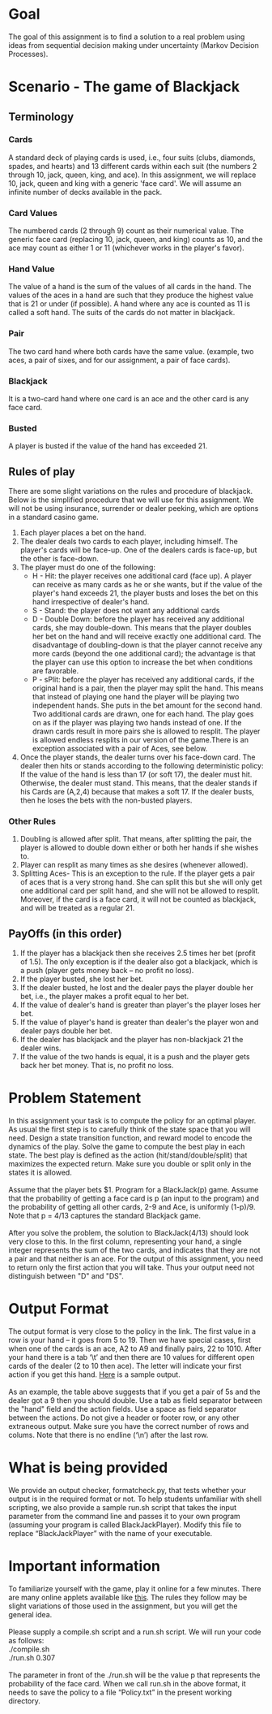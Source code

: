 # Goal
The goal of this assignment is to find a solution to a real problem using ideas from sequential decision making under uncertainty (Markov Decision Processes).

# Scenario - The game of Blackjack

## Terminology

### Cards
A standard deck of playing cards is used, i.e., four suits (clubs, diamonds, spades, and hearts) and 13 different cards within each suit (the numbers 2 through 10, jack, queen, king, and ace). In this assignment, we will replace 10, jack, queen and king with a generic 'face card'. We will assume an infinite number of decks available in the pack.
### Card Values
The numbered cards (2 through 9) count as their numerical value. The generic face card (replacing 10, jack, queen, and king) counts as 10, and the ace may count as either 1 or 11 (whichever works in the player's favor).
### Hand Value
The value of a hand is the sum of the values of all cards in the hand. The values of the aces in a hand are such that they produce the highest value that is 21 or under (if possible). A hand where any ace is counted as 11 is called a soft hand. The suits of the cards do not matter in blackjack.

### Pair
The two card hand where both cards have the same value. (example, two aces, a pair of sixes, and for our assignment, a pair of face cards).

### Blackjack
It is a two-card hand where one card is an ace and the other card is any face card.

### Busted
A player is busted if the value of the hand has exceeded 21.

## Rules of play
There are some slight variations on the rules and procedure of blackjack. Below is the simplified procedure that we will use for this assignment. We will not be using insurance, surrender or dealer peeking, which are options in a standard casino game.
1. Each player places a bet on the hand.<br />
2. The dealer deals two cards to each player, including himself. The player's cards will be face-up. One of the dealers cards is face-up, but the other is face-down.<br />
3. The player must do one of the following:
   - H - Hit: the player receives one additional card (face up). A player can receive as many cards as he or she wants, but if the value of the player's hand exceeds 21, the player busts and loses the bet on this hand irrespective of dealer's hand.<br />
   - S - Stand: the player does not want any additional cards<br />
   - D - Double Down: before the player has received any additional cards, she may double-down. This means that the player doubles her bet on the hand and will receive exactly one additional card. The disadvantage of doubling-down is that the player cannot receive any more cards (beyond the one additional card); the advantage is that the player can use this option to increase the bet when conditions are favorable.<br />
   - P - sPlit: before the player has received any additional cards, if the original hand is a pair, then the player may split the hand. This means that instead of playing one hand the player will be playing two independent hands. She puts in the bet amount for the second hand. Two additional cards are drawn, one for each hand. The play goes on as if the player was playing two hands instead of one. If the drawn cards result in more pairs she is allowed to resplit. The player is allowed endless resplits in our version of the game.There is an exception associated with a pair of Aces, see below.<br />
4. Once the player stands, the dealer turns over his face-down card. The dealer then hits or stands according to the following deterministic policy: If the value of the hand is less than 17 (or soft 17), the dealer must hit. Otherwise, the dealer must stand. This means, that the dealer stands if his Cards are (A,2,4) because that makes a soft 17. If the dealer busts, then he loses the bets with the non-busted players.<br />

### Other Rules
1. Doubling is allowed after split. That means, after splitting the pair, the player is allowed to double down either or both her hands if she wishes to.<br />
2. Player can resplit as many times as she desires (whenever allowed).<br />
3. Splitting Aces- This is an exception to the rule. If the player gets a pair of aces that is a very strong hand. She can split this but she will only get one additional card per split hand, and she will not be allowed to resplit. Moreover, if the card is a face card, it will not be counted as blackjack, and will be treated as a regular 21.

## PayOffs (in this order)
1. If the player has a blackjack then she receives 2.5 times her bet (profit of 1.5). The only exception is if the dealer also got a blackjack, which is a push (player gets money back – no profit no loss).<br />
2. If the player busted, she lost her bet.<br />
3. If the dealer busted, he lost and the dealer pays the player double her bet, i.e., the player makes a profit equal to her bet.<br />
4. If the value of dealer's hand is greater than player's the player loses her bet.<br />
5. If the value of player's hand is greater than dealer's the player won and dealer pays double her bet.<br />
6. If the dealer has blackjack and the player has non-blackjack 21 the dealer wins.<br />
7. If the value of the two hands is equal, it is a push and the player gets back her bet money. That is, no profit no loss.<br />

# Problem Statement
In this assignment your task is to compute the policy for an optimal player. As usual the first step is to carefully think of the state space that you will need. Design a state transition function, and reward model to encode the dynamics of the play. Solve the game to compute the best play in each state. The best play is defined as the action (hit/stand/double/split) that maximizes the expected return. Make sure you double or split only in the states it is allowed. <br /><br />Assume that the player bets $1. Program for a BlackJack(p) game. Assume that the probability of getting a face card is p (an input to the program) and the probability of getting all other cards, 2-9 and Ace, is uniformly (1-p)/9. Note that p = 4/13 captures the standard Blackjack game.<br /><br />
After you solve the problem, the solution to BlackJack(4/13) should look very close to this. In the first column, representing your hand, a single integer represents the sum of the two cards, and indicates that they are not a pair and that neither is an ace. For the output of this assignment, you need to return only the first action that you will take. Thus your output need not distinguish between "D" and "DS".

# Output Format
The output format is very close to the policy in the link. The first value in a row is your hand – it goes from 5 to 19. Then we have special cases, first when one of the cards is an ace, A2 to A9 and finally pairs, 22 to 1010. After your hand there is a tab ‘\t’ and then there are 10 values for different open cards of the dealer (2 to 10 then ace). The letter will indicate your first action if you get this hand. [Here](https://github.com/pradyatiitd/COL333/blob/master/Blackjack/samplePolicy.txt) is a sample output. <br /> <br />
As an example, the table above suggests that if you get a pair of 5s and the dealer got a 9 then you should double.
Use a tab as field separator between the "hand" field and the action fields. Use a space as field separator between the actions. Do not give a header or footer row, or any other extraneous output. Make sure you have the correct number of rows and colums. Note that there is no endline (‘\n’) after the last row.

# What is being provided
We provide an output checker, formatcheck.py, that tests whether your output is in the required format or not. To help students unfamiliar with shell scripting, we also provide a sample run.sh script that takes the input parameter from the command line and passes it to your own program (assuming your program is called BlackJackPlayer). Modify this file to replace “BlackJackPlayer” with the name of your executable.

# Important information
To familiarize yourself with the game, play it online for a few minutes. There are many online applets available like [this](http://www.hitorstand.net/game_m.html). The rules they follow may be slight variations of those used in the assignment, but you will get the general idea.
<br />
<br />
Please supply a compile.sh script and a run.sh script. We will run your code as follows: <br />
./compile.sh<br />
./run.sh 0.307<br />
<br />
The parameter in front of the ./run.sh will be the value p that represents the probability of the face card. When we call run.sh in the above format, it needs to save the policy to a file “Policy.txt” in the present working directory.
